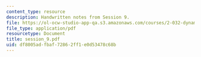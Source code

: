 ```yaml
---
content_type: resource
description: Handwritten notes from Session 9.
file: https://ol-ocw-studio-app-qa.s3.amazonaws.com/courses/2-032-dynamics-fall-2004/df8005adfbaf72862ff1e0d53478c68b_session_9.pdf
file_type: application/pdf
resourcetype: Document
title: session_9.pdf
uid: df8005ad-fbaf-7286-2ff1-e0d53478c68b
---
```

